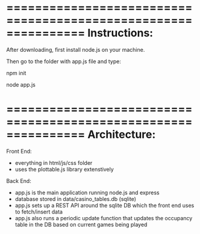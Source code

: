 ===============================================================
Instructions:
===============================================================
After downloading, first install node.js on your machine. 

Then go to the folder with app.js file and type:

npm init

node app.js

===============================================================
Architecture:
===============================================================
Front End: 

- everything in html/js/css folder
- uses the plottable.js library extenstively

Back End: 

- app.js is the main application running node.js and express 
- database stored in data/casino_tables.db (sqlite)
- app.js sets up a REST API around the sqlite DB which the front end uses to fetch/insert data
- app.js also runs a periodic update function that updates the occupancy table in the DB based on current games being played



